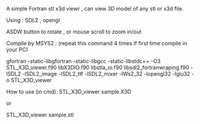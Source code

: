 A simple Fortran stl x3d viewr , can view 3D model of any stl or x3d file.

Using : SDL2 , opengl 

ASDW button to rotate , or mouse scroll to zoom in/out

Compile by MSYS2 : (repeat this command 4 times if first time compile in your PC)

gfortran -static-libgfortran -static-libgcc -static-libstdc++ -O3 STL_X3D_viewer.f90 
libX3DIO.f90 libstla_io.f90 libsdl2_fortranwraping.f90 -lSDL2 -lSDL2_image -lSDL2_ttf -lSDL2_mixer -lWs2_32 -lopengl32 -lglu32 -o STL_X3D_viewer

How to use (in cmd): 
STL_X3D_viewer sample.X3D 

or 

STL_X3D_viewer sample.stl 
